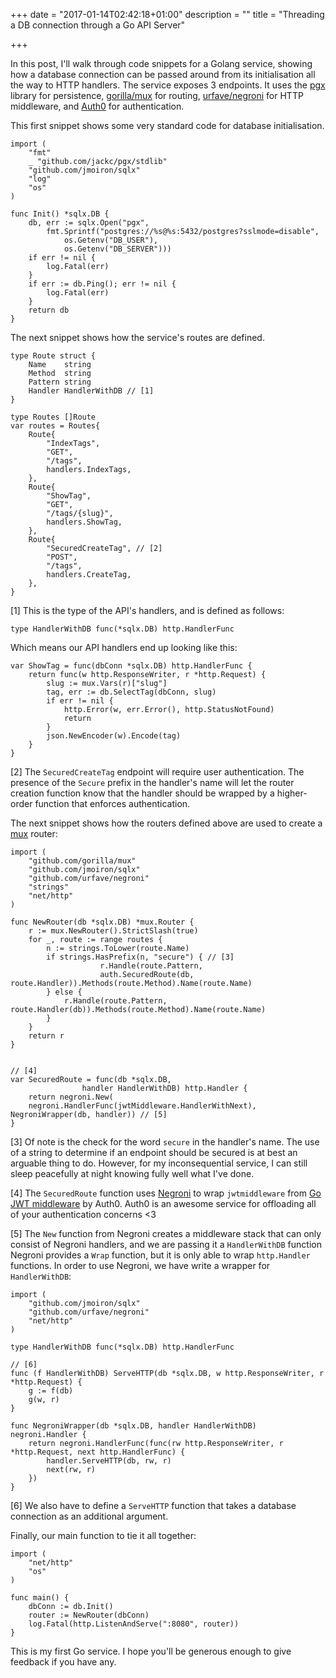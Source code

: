 +++
date = "2017-01-14T02:42:18+01:00"
description = ""
title = "Threading a DB connection through a Go API Server"

+++

In this post, I'll walk through code snippets for a Golang service, showing how a database connection can be passed around from its initialisation all the way to HTTP handlers. The service exposes 3 endpoints. It uses the [pgx](https://github.com/jackc/pgx) library for persistence, [gorilla/mux](https://github.com/jackc/pgx) for routing, [urfave/negroni](https://github.com/urfave/negroni) for HTTP middleware, and [Auth0](https://auth0.com/) for authentication.

This first snippet shows some very standard code for database initialisation.
```
import (
	"fmt"
	_ "github.com/jackc/pgx/stdlib"
	"github.com/jmoiron/sqlx"
	"log"
	"os"
)

func Init() *sqlx.DB {
	db, err := sqlx.Open("pgx",
		fmt.Sprintf("postgres://%s@%s:5432/postgres?sslmode=disable",
			os.Getenv("DB_USER"),
			os.Getenv("DB_SERVER")))
	if err != nil {
		log.Fatal(err)
	}
	if err := db.Ping(); err != nil {
		log.Fatal(err)
	}
	return db
}
```
The next snippet shows how the service's routes are defined.
```
type Route struct {
	Name    string
	Method  string
	Pattern string
	Handler HandlerWithDB // [1]
}

type Routes []Route
var routes = Routes{
	Route{
		"IndexTags",
		"GET",
		"/tags",
		handlers.IndexTags,
	},
	Route{
		"ShowTag",
		"GET",
		"/tags/{slug}",
		handlers.ShowTag,
	},
	Route{
		"SecuredCreateTag", // [2]
		"POST",
		"/tags",
		handlers.CreateTag,
	},
}
```
[1] This is the type of the API's handlers, and is defined as follows:

	type HandlerWithDB func(*sqlx.DB) http.HandlerFunc

Which means our API handlers end up looking like this:
```
var ShowTag = func(dbConn *sqlx.DB) http.HandlerFunc {
	return func(w http.ResponseWriter, r *http.Request) {
		slug := mux.Vars(r)["slug"]
		tag, err := db.SelectTag(dbConn, slug)
		if err != nil {
			http.Error(w, err.Error(), http.StatusNotFound)
			return
		}
		json.NewEncoder(w).Encode(tag)
	}
}
```

[2] The `SecuredCreateTag` endpoint will require user authentication. The presence of the `Secure` prefix in the handler's name will let the router creation function know that the handler should be wrapped by a higher-order function that enforces authentication.

The next snippet shows how the routers defined above are used to create a [mux](www.gorillatoolkit.org/pkg/mux) router:
```
import (
	"github.com/gorilla/mux"
	"github.com/jmoiron/sqlx"
	"github.com/urfave/negroni"
	"strings"
	"net/http"
)

func NewRouter(db *sqlx.DB) *mux.Router {
	r := mux.NewRouter().StrictSlash(true)
	for _, route := range routes {
		n := strings.ToLower(route.Name)
		if strings.HasPrefix(n, "secure") { // [3]
					r.Handle(route.Pattern, 
					auth.SecuredRoute(db, route.Handler)).Methods(route.Method).Name(route.Name)
		} else {
			r.Handle(route.Pattern, route.Handler(db)).Methods(route.Method).Name(route.Name)
		}
	}
	return r
}


// [4]
var SecuredRoute = func(db *sqlx.DB,
				handler HandlerWithDB) http.Handler {
	return negroni.New(
	negroni.HandlerFunc(jwtMiddleware.HandlerWithNext), NegroniWrapper(db, handler)) // [5]
}
```
[3] Of note is the check for the word `secure` in the handler's name. The use of a string to determine if an endpoint should be secured is at best an arguable thing to do. However, for my  inconsequential service, I can still sleep peacefully at night knowing fully well what I've done.

[4] The `SecuredRoute` function uses [Negroni](https://github.com/urfave/negroni) to wrap `jwtmiddleware` from [Go JWT middleware](https://github.com/auth0/go-jwt-middleware) by Auth0. Auth0 is an awesome service for offloading all of your authentication concerns <3

[5] The `New` function from Negroni creates a middleware stack that can only consist of Negroni handlers, and we are passing it a `HandlerWithDB` function Negroni provides a `Wrap` function, but it is only able to wrap `http.Handler` functions. In order to use Negroni, we have write a wrapper for `HandlerWithDB`:
```
import (
	"github.com/jmoiron/sqlx"
	"github.com/urfave/negroni"
	"net/http"
)

type HandlerWithDB func(*sqlx.DB) http.HandlerFunc

// [6]
func (f HandlerWithDB) ServeHTTP(db *sqlx.DB, w http.ResponseWriter, r *http.Request) {
	g := f(db)
	g(w, r)
}

func NegroniWrapper(db *sqlx.DB, handler HandlerWithDB) negroni.Handler {
	return negroni.HandlerFunc(func(rw http.ResponseWriter, r *http.Request, next http.HandlerFunc) {
		handler.ServeHTTP(db, rw, r)
		next(rw, r)
	})
}
```
[6] We also have to define a `ServeHTTP` function that takes a database connection as an additional argument.

Finally, our main function to tie it all together:
```
import (
	"net/http"
	"os"
)

func main() {
	dbConn := db.Init()
	router := NewRouter(dbConn)
	log.Fatal(http.ListenAndServe(":8080", router))
}
```
This is my first Go service. I hope you'll be generous enough to give feedback if you have any.
